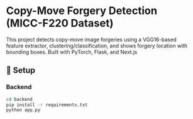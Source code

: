 # Copy-Move Forgery Detection (MICC-F220 Dataset)

This project detects copy-move image forgeries using a VGG16-based feature extractor, clustering/classification, and shows forgery location with bounding boxes. Built with PyTorch, Flask, and Next.js

## 🔧 Setup

### Backend

```bash
cd backend
pip install -r requirements.txt
python app.py
